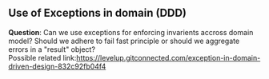 ## Use of Exceptions in domain (DDD) ##   
**Question**: Can we use exceptions for enforcing invarients accross domain model? Should we adhere to fail fast principle or should we aggregate errors in a "result" object?    
Possible related link:https://levelup.gitconnected.com/exception-in-domain-driven-design-832c92fb04f4
